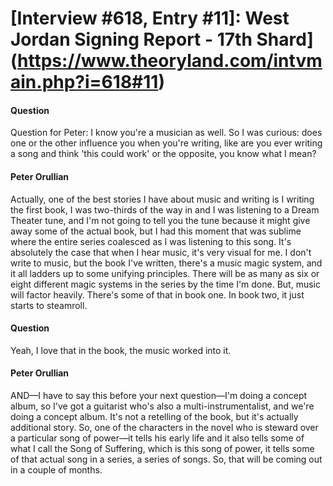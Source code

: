 # [Interview #618, Entry #11]: West Jordan Signing Report - 17th Shard](https://www.theoryland.com/intvmain.php?i=618#11)

#### Question

Question for Peter: I know you're a musician as well. So I was curious: does one or the other influence you when you're writing, like are you ever writing a song and think 'this could work' or the opposite, you know what I mean?

#### Peter Orullian

Actually, one of the best stories I have about music and writing is I writing the first book, I was two-thirds of the way in and I was listening to a Dream Theater tune, and I'm not going to tell you the tune because it might give away some of the actual book, but I had this moment that was sublime where the entire series coalesced as I was listening to this song. It's absolutely the case that when I hear music, it's very visual for me. I don't write to music, but the book I've written, there's a music magic system, and it all ladders up to some unifying principles. There will be as many as six or eight different magic systems in the series by the time I'm done. But, music will factor heavily. There's some of that in book one. In book two, it just starts to steamroll.

#### Question

Yeah, I love that in the book, the music worked into it.

#### Peter Orullian

AND—I have to say this before your next question—I'm doing a concept album, so I've got a guitarist who's also a multi-instrumentalist, and we're doing a concept album. It's not a retelling of the book, but it's actually additional story. So, one of the characters in the novel who is steward over a particular song of power—it tells his early life and it also tells some of what I call the Song of Suffering, which is this song of power, it tells some of that actual song in a series, a series of songs. So, that will be coming out in a couple of months.

